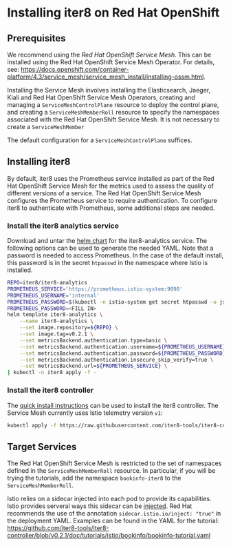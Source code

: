 # Installing iter8 on Red Hat OpenShift

## Prerequisites

We recommend using the _Red Hat OpenShift Service Mesh_. This can be installed using the Red Hat OpenShift Service Mesh Operator. For details, see: <https://docs.openshift.com/container-platform/4.3/service_mesh/service_mesh_install/installing-ossm.html>.

Installing the Service Mesh involves installing the Elasticsearch, Jaeger, Kiali and Red Hat OpenShift Service Mesh Operators, creating and managing a `ServiceMeshControlPlane` resource to deploy the control plane, and creating a `ServiceMeshMemberRoll` resource to specify the namespaces associated with the Red Hat OpenShift Service Mesh. It is not necessary to create a `ServiceMeshMember`

The default configuration for a `ServiceMeshControlPlane` suffices.

## Installing iter8

By default, iter8 uses the Prometheus service installed as part of the Red Hat OpenShift Service Mesh for the metrics used to assess the quality of different versions of a service. The Red Hat OpenShift Service Mesh configures the Prometheus service to require authentication. To configure iter8 to authenticate with Prometheus, some additional steps are needed.

### Install the iter8 analytics service

Download and untar the [helm chart](https://github.com/iter8-tools/iter8-analytics/releases/download/v0.2.1/iter8-analytics-helm-chart.tar) for the iter8-analytics service. The following options can be used to generate the needed YAML. Note that a password is needed to access Prometheus. In the case of the default install, this password is in the secret `htpasswd` in the namespace where Istio is installed.

```bash
REPO=iter8/iter8-analytics
PROMETHEUS_SERVICE='https://prometheus.istio-system:9090'
PROMETHEUS_USERNAME='internal'
PROMETHEUS_PASSWORD=$(kubectl -n istio-system get secret htpasswd -o jsonpath='{.data.rawPassword}' | base64 --decode)
PROMETHEUS_PASSWORD=<FILL IN>
helm template iter8-analytics \
    --name iter8-analytics \
    --set image.repository=${REPO} \
    --set image.tag=v0.2.1 \
    --set metricsBackend.authentication.type=basic \
    --set metricsBackend.authentication.username=${PROMETHEUS_USERNAME} \
    --set metricsBackend.authentication.password=${PROMETHEUS_PASSWORD} \
    --set metricsBackend.authentication.insecure_skip_verify=true \
    --set metricsBackend.url=${PROMETHEUS_SERVICE} \
| kubectl -n iter8 apply -f -
```

### Install the iter8 controller

The [quick install instructions](https://github.com/iter8-tools/docs/blob/v0.2.1/doc_files/iter8_install.md#quick-installation) can be used to install the iter8 controller. The Service Mesh currently uses Istio telemetry version `v1`:

```bash
kubectl apply -f https://raw.githubusercontent.com/iter8-tools/iter8-controller/v0.2.1/install/iter8-controller.yaml
```

## Target Services

The Red Hat OpenShift Service Mesh is restricted to the set of namespaces defined in the `ServiceMeshMemberRoll` resource. In particular, if you will be trying the tutorials, add the namespace `bookinfo-iter8` to the `ServiceMeshMemberRoll`.

Istio relies on a sidecar injected into each pod to provide its capabilities. Istio provides serveral ways this sidecar can be [injected](https://istio.io/docs/setup/additional-setup/sidecar-injection/). Red Hat recommends the use of the annotation `sidecar.istio.io/inject: "true"` in the deployment YAML. Examples can be found in the YAML for the tutorial: <https://github.com/iter8-tools/iter8-controller/blob/v0.2.1/doc/tutorials/istio/bookinfo/bookinfo-tutorial.yaml>
